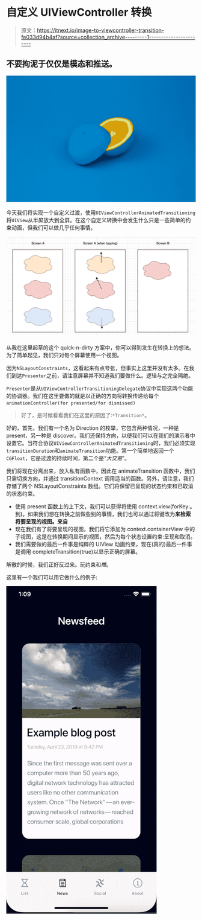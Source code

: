 # 自定义 UIViewController 转换

> 原文：<https://itnext.io/image-to-viewcontroller-transition-fe033d94b4af?source=collection_archive---------1----------------------->

## 不要拘泥于仅仅是模态和推送。

![](img/d1db51fc0e4029188a3187da216a3530.png)

今天我们将实现一个自定义过渡，使用`UIViewControllerAnimatedTransitioning`将`UIView`从半屏放大到全屏。在这个自定义转换中会发生什么只是一些简单的约束动画，但我们可以做几乎任何事情。

![](img/a6e7fa62a29c7cb8e7fb725e2dcc083a.png)

从我在这里起草的这个 quick-n-dirty 方案中，你可以得到发生在转换上的想法。为了简单起见，我们只对每个屏幕使用一个视图。

因为`NSLayoutConstraints`，这看起来有点夸张，但事实上这里并没有太多。在我们到达`Presenter`之前，请注意屏幕并不知道我们要做什么。逻辑与之完全隔绝。

`Presenter`是从`UIViewControllerTransitioningDelegate`协议中实现这两个功能的协调器。我们在这里要做的就是以正确的方向将转换传递给每个`animationController(for presented/for dismissed)`

> 好了，是时候看看我们在这里的原因了:`*Transition*`。

好的，首先，我们有一个名为 Direction 的枚举，它包含两种情况，一种是 present，另一种是 discover。我们还保持方向，以便我们可以在我们的演示者中设置它。当符合协议`UIViewControllerAnimatedTransitioning`时，我们必须实现`transitionDuration`和`animateTransition`功能。第一个简单地返回一个`CGFloat`，它是过渡的持续时间，第二个是“*大交易*”。

我们将现在分离出来，放入私有函数中，因此在 animateTransition 函数中，我们只需切换方向，并通过 transitionContext 调用适当的函数。另外，请注意，我们存储了两个 NSLayoutConstraints 数组。它们将保留已呈现的状态约束和已取消的状态约束。

*   使用 present 函数上的上下文，我们可以获得将使用 context.view(forKey:。到)。如果我们想在转换之前做些别的事情，我们也可以通过将键改为**来检索将要呈现的视图。来自**
*   现在我们有了将要呈现的视图，我们将它添加为 context.containerView 中的子视图，这是在转换期间显示的视图，然后为每个状态设置约束:呈现和取消。
*   我们需要做的最后一件事是纯粹的 UIView 动画约束，现在(真的)最后一件事是调用 completeTransition(true)以显示正确的屏幕。

解散的时候，我们正好反过来。玩约束和*瞧*。

这里有一个我们可以用它做什么的例子:

![](img/a335c7a95630a24613523db97ac7abba.png)
